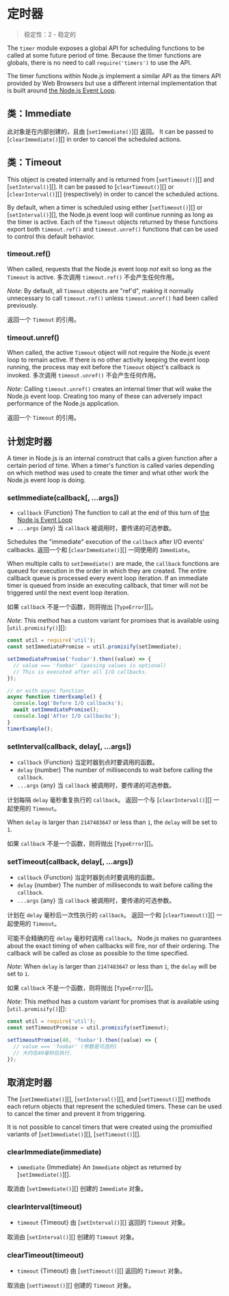 # 定时器

<!--introduced_in=v0.10.0-->

> 稳定性：2 - 稳定的

The `timer` module exposes a global API for scheduling functions to be called at some future period of time. Because the timer functions are globals, there is no need to call `require('timers')` to use the API.

The timer functions within Node.js implement a similar API as the timers API provided by Web Browsers but use a different internal implementation that is built around [the Node.js Event Loop](https://nodejs.org/en/docs/guides/event-loop-timers-and-nexttick).

## 类：Immediate

此对象是在内部创建的，且由 [`setImmediate()`][] 返回。 It can be passed to [`clearImmediate()`][] in order to cancel the scheduled actions.

## 类：Timeout

This object is created internally and is returned from [`setTimeout()`][] and [`setInterval()`][]. It can be passed to [`clearTimeout()`][] or [`clearInterval()`][] (respectively) in order to cancel the scheduled actions.

By default, when a timer is scheduled using either [`setTimeout()`][] or [`setInterval()`][], the Node.js event loop will continue running as long as the timer is active. Each of the `Timeout` objects returned by these functions export both `timeout.ref()` and `timeout.unref()` functions that can be used to control this default behavior.

### timeout.ref()

<!-- YAML
added: v0.9.1
-->

When called, requests that the Node.js event loop *not* exit so long as the `Timeout` is active. 多次调用 `timeout.ref()` 不会产生任何作用。

*Note*: By default, all `Timeout` objects are "ref'd", making it normally unnecessary to call `timeout.ref()` unless `timeout.unref()` had been called previously.

返回一个 `Timeout` 的引用。

### timeout.unref()

<!-- YAML
added: v0.9.1
-->

When called, the active `Timeout` object will not require the Node.js event loop to remain active. If there is no other activity keeping the event loop running, the process may exit before the `Timeout` object's callback is invoked. 多次调用 `timeout.unref()` 不会产生任何作用。

*Note*: Calling `timeout.unref()` creates an internal timer that will wake the Node.js event loop. Creating too many of these can adversely impact performance of the Node.js application.

返回一个 `Timeout` 的引用。

## 计划定时器

A timer in Node.js is an internal construct that calls a given function after a certain period of time. When a timer's function is called varies depending on which method was used to create the timer and what other work the Node.js event loop is doing.

### setImmediate(callback[, ...args])

<!-- YAML
added: v0.9.1
-->

* `callback` {Function} The function to call at the end of this turn of [the Node.js Event Loop](https://nodejs.org/en/docs/guides/event-loop-timers-and-nexttick)
* `...args` {any} 当 `callback` 被调用时，要传递的可选参数。

Schedules the "immediate" execution of the `callback` after I/O events' callbacks. 返回一个和 [`clearImmediate()`][] 一同使用的 `Immediate`。

When multiple calls to `setImmediate()` are made, the `callback` functions are queued for execution in the order in which they are created. The entire callback queue is processed every event loop iteration. If an immediate timer is queued from inside an executing callback, that timer will not be triggered until the next event loop iteration.

如果 `callback` 不是一个函数，则将抛出 [`TypeError`][]。

*Note*: This method has a custom variant for promises that is available using [`util.promisify()`][]:

```js
const util = require('util');
const setImmediatePromise = util.promisify(setImmediate);

setImmediatePromise('foobar').then((value) => {
  // value === 'foobar' (passing values is optional)
  // This is executed after all I/O callbacks.
});

// or with async function
async function timerExample() {
  console.log('Before I/O callbacks');
  await setImmediatePromise();
  console.log('After I/O callbacks');
}
timerExample();
```

### setInterval(callback, delay[, ...args])

<!-- YAML
added: v0.0.1
-->

* `callback` {Function} 当定时器到点时要调用的函数。
* `delay` {number} The number of milliseconds to wait before calling the `callback`.
* `...args` {any} 当 `callback` 被调用时，要传递的可选参数。

计划每隔 `delay` 毫秒重复执行的 `callback`。 返回一个与 [`clearInterval()`][] 一起使用的 `Timeout`。

When `delay` is larger than `2147483647` or less than `1`, the `delay` will be set to `1`.

如果 `callback` 不是一个函数，则将抛出 [`TypeError`][]。

### setTimeout(callback, delay[, ...args])

<!-- YAML
added: v0.0.1
-->

* `callback` {Function} 当定时器到点时要调用的函数。
* `delay` {number} The number of milliseconds to wait before calling the `callback`.
* `...args` {any} 当 `callback` 被调用时，要传递的可选参数。

计划在 `delay` 毫秒后一次性执行的 `callback`。 返回一个和 [`clearTimeout()`][] 一起使用的 `Timeout`。

可能不会精确的在 `delay` 毫秒时调用 `callback`。 Node.js makes no guarantees about the exact timing of when callbacks will fire, nor of their ordering. The callback will be called as close as possible to the time specified.

*Note*: When `delay` is larger than `2147483647` or less than `1`, the `delay` will be set to `1`.

如果 `callback` 不是一个函数，则将抛出 [`TypeError`][]。

*Note*: This method has a custom variant for promises that is available using [`util.promisify()`][]:

```js
const util = require('util');
const setTimeoutPromise = util.promisify(setTimeout);

setTimeoutPromise(40, 'foobar').then((value) => {
  // value === 'foobar' (参数是可选的)
  // 大约在40毫秒后执行.
});
```

## 取消定时器

The [`setImmediate()`][], [`setInterval()`][], and [`setTimeout()`][] methods each return objects that represent the scheduled timers. These can be used to cancel the timer and prevent it from triggering.

It is not possible to cancel timers that were created using the promisified variants of [`setImmediate()`][], [`setTimeout()`][].

### clearImmediate(immediate)

<!-- YAML
added: v0.9.1
-->

* `immediate` {Immediate} An `Immediate` object as returned by [`setImmediate()`][].

取消由 [`setImmediate()`][] 创建的 `Immediate` 对象。

### clearInterval(timeout)

<!-- YAML
added: v0.0.1
-->

* `timeout` {Timeout} 由 [`setInterval()`][] 返回的 `Timeout` 对象。

取消由 [`setInterval()`][] 创建的 `Timeout` 对象。

### clearTimeout(timeout)

<!-- YAML
added: v0.0.1
-->

* `timeout` {Timeout} 由 [`setTimeout()`][] 返回的 `Timeout` 对象。

取消由 [`setTimeout()`][] 创建的 `Timeout` 对象。